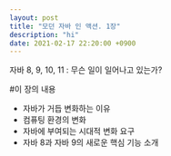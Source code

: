 ```yaml
---
layout: post
title: "모던 자바 인 액션. 1장"
description: "hi"
date: 2021-02-17 22:20:00 +0900
---
```


자바 8, 9, 10, 11 : 무슨 일이 일어나고 있는가?

#이 장의 내용

- 자바가 거듭 변화하는 이유
- 컴퓨팅 환경의 변화
- 자바에 부여되는 시대적 변화 요구
- 자바 8과 자바 9의 새로운 핵심 기능 소개
